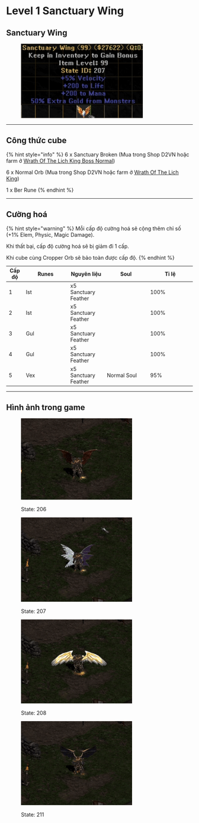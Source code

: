 # Level 1 Sanctuary Wing

## Sanctuary Wing

<figure><img src="../../.gitbook/assets/image.png" alt="" width="329"><figcaption></figcaption></figure>

***

## Công thức cube

{% hint style="info" %}
6 x Sanctuary Broken (Mua trong Shop D2VN hoặc farm ở [Wrath Of The Lich King Boss Normal](../../phu-ban-dac-biet/wrath-of-the-lich-king.md))

6 x Normal Orb (Mua trong Shop D2VN hoặc farm ở [Wrath Of The Lich King](../../phu-ban-dac-biet/wrath-of-the-lich-king.md))

1 x Ber Rune
{% endhint %}

***

## Cường hoá

{% hint style="warning" %}
Mỗi cấp độ cường hoá sẽ cộng thêm chỉ số (+1% Elem, Physic, Magic Damage).

Khi thất bại, cấp độ cường hoá sẽ bị giảm đi 1 cấp.

Khi cube cùng Cropper Orb sẽ bảo toàn được cấp độ.
{% endhint %}

<table><thead><tr><th>Cấp độ</th><th width="106">Runes</th><th>Nguyên liệu</th><th width="103">Soul</th><th width="108">Tỉ lệ</th></tr></thead><tbody><tr><td>1</td><td>Ist</td><td>x5 Sanctuary Feather</td><td></td><td>100%</td></tr><tr><td>2</td><td>Ist</td><td>x5 Sanctuary Feather</td><td></td><td>100%</td></tr><tr><td>3</td><td>Gul</td><td>x5 Sanctuary Feather</td><td></td><td>100%</td></tr><tr><td>4</td><td>Gul</td><td>x5 Sanctuary Feather</td><td></td><td>100%</td></tr><tr><td>5</td><td>Vex</td><td>x5 Sanctuary Feather</td><td>Normal Soul</td><td>95%</td></tr></tbody></table>



***

## Hình ảnh trong game



<figure><img src="../../.gitbook/assets/Screen Recording 2025-01-08 at 10.16.12.gif" alt="" width="300"><figcaption><p>State: 206</p></figcaption></figure>

<figure><img src="../../.gitbook/assets/Screen Recording 2025-01-08 at 10.35.13 (1).gif" alt="" width="300"><figcaption><p>State: 207</p></figcaption></figure>

<figure><img src="../../.gitbook/assets/Screen Recording 2025-01-08 at 10.36.49.gif" alt="" width="300"><figcaption><p>State: 208</p></figcaption></figure>

<figure><img src="../../.gitbook/assets/Screen Recording 2025-01-08 at 10.38.41.gif" alt="" width="300"><figcaption><p>State: 211</p></figcaption></figure>

